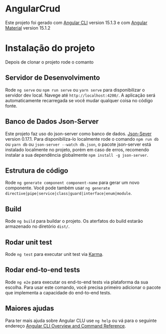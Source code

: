 # AngularCrud

Este projeto foi gerado com [Angular CLI](https://github.com/angular/angular-cli) version 15.1.3 e com [Angular Material](https://material.angular.io/) version 15.1.2

# Instalação do projeto

Depois de clonar o projeto rode o comanto

## Servidor de Desenvolvimento

Rode `ng serve` ou `npm run serve` ou `yarn serve` para disponibilizar o servidor dev local. Navege até `http://localhost:4200/`. A aplicação será automaticamente recarregada se você mudar qualquer coisa no código fonte.

## Banco de Dados Json-Server

Este projeto faz uso do json-server como banco de dados. [Json-Sever](https://github.com/typicode/json-server) version 0.17.1.
Para disponibiliza-lo localmente rode o comando `npm run db` ou `yarn db` ou `json-server --watch db.json`, o pacote json-server está instalado localmente no projeto, porém em caso de erros, recomendo instalar a sua dependência globalmente `npm install -g json-server`.

## Estrutura de código

Rode `ng generate component component-name` para gerar um novo componente. Você pode também usar `ng generate directive|pipe|service|class|guard|interface|enum|module`.

## Build

Rode `ng build` para buildar o projeto. Os aterfatos do build estarão armazenado no diretório `dist/`.

## Rodar unit test

Rode `ng test` para executar unit test via [Karma](https://karma-runner.github.io).

## Rodar end-to-end tests

Rode `ng e2e` para executar os end-to-end tests via plataforma da sua escolha. Para usar este comando,  você precisa primeiro adicionar o pacote que implementa a capacidade do end-to-end tests.

## Maiores ajudas

Para ter mais ajuda sobre Angular CLU use `ng help` ou vá para o seguinte endereço [Angular CLI Overview and Command Reference](https://angular.io/cli).


